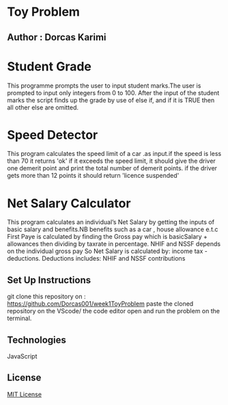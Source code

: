 # Toy Problem
## Author : Dorcas Karimi

# Student Grade

This programme prompts the user to input student marks.The user is prompted to input only integers from 0 to 100. After the input of the student marks the script finds up the grade by use of else if, and if it is TRUE then all other else  are omitted.

# Speed Detector
This program calculates the speed limit of a car .as input.if the speed is less than 70 it returns 'ok'
if it exceeds the speed limit, it should give the driver one demerit point and print the total number of demerit points.
if the driver gets more than 12 points it should return 'licence suspended'


#  Net Salary Calculator
This program calculates an individual’s Net Salary by getting the inputs of basic salary and benefits.NB benefits such as a car , house allowance e.t.c
First Paye is calculated by finding the Gross pay which is basicSalary + allowances then dividing by taxrate in percentage.
NHIF and NSSF depends on the individual gross pay
So Net Salary is calculated by: income tax - deductions.
Deductions includes: NHIF and NSSF contributions

## Set Up Instructions
git clone this repository on : https://github.com/Dorcas001/week1ToyProblem
paste the cloned repository on the VScode/ the code editor
open and run the problem on the terminal.

## Technologies
JavaScript

## License
[MIT License](LICENSE)
